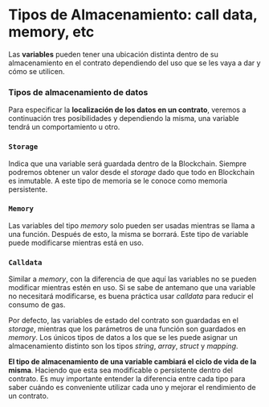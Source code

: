 # Tipos de Almacenamiento: call data, memory, etc

Las **variables** pueden tener una ubicación distinta dentro de su almacenamiento en el contrato dependiendo del uso que se les vaya a dar y cómo se utilicen.

### Tipos de almacenamiento de datos

Para especificar la **localización de los datos en un contrato**, veremos a continuación tres posibilidades y dependiendo la misma, una variable tendrá un comportamiento u otro.

### `Storage`

Indica que una variable será guardada dentro de la Blockchain. Siempre podremos obtener un valor desde el _storage_ dado que todo en Blockchain es inmutable. A este tipo de memoria se le conoce como memoria persistente.

### `Memory`

Las variables del tipo _memory_ solo pueden ser usadas mientras se llama a una función. Después de esto, la misma se borrará. Este tipo de variable puede modificarse mientras está en uso.

### `Calldata`

Similar a _memory_, con la diferencia de que aquí las variables no se pueden modificar mientras estén en uso. Si se sabe de antemano que una variable no necesitará modificarse, es buena práctica usar _calldata_ para reducir el consumo de gas.

Por defecto, las variables de estado del contrato son guardadas en el _storage_, mientras que los parámetros de una función son guardados en _memory_. Los únicos tipos de datos a los que se les puede asignar un almacenamiento distinto son los tipos _string_, _array_, _struct_ y _mapping_.

**El tipo de almacenamiento de una variable cambiará el ciclo de vida de la misma**. Haciendo que esta sea modificable o persistente dentro del contrato. Es muy importante entender la diferencia entre cada tipo para saber cuándo es conveniente utilizar cada uno y mejorar el rendimiento de un contrato.
